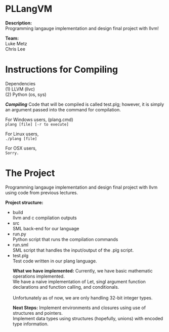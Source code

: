 PLLangVM
========
<b>Description:</b><br>
Programming langauge implementation and design final project with llvm!

<b>Team:</b><br>
Luke Metz<br>
Chris Lee<br>



Instructions for Compiling
===========================

Dependencies<br>
(1) LLVM  (llvc)<br>
(2) Python (os, sys)<br>

<b><i>Compiling</i></b>
Code that will be compiled is called test.plg; however, it is simply an argument passed into the command for compilation. 

For Windows users, (plang.cmd)<br>
`plang [file] [-r to execute]`

For Linux users, <br>
`./plang [file]`

For OSX users, <br>
`Sorry.`

The Project
==========================
Programming langauge implementation and design final project with llvm using code from previous lectures. 

<b>Project structure:</b><br>
<ul>
<li>build</li>
llvm and c compilation outputs<br>
<li>src</li>
SML back-end for our language<br>
<li>run.py</li> 
Python script that runs the compilation commands<br>
<li>run.sml</li>
SML script that handles the input/output of the .plg script. <br>
<li>test.plg</li>
Test code written in our plang language. <br>

<b>What we have implemented:</b>
 Currently, we have basic mathematic operations implemented.<br> 
 We have a naive implementation of Let, singl argument function declarations and function calling, and conditionals.<br>
 <br>
 Unfortunately as of now, we are only handling 32-bit integer types. 

<b>Next Steps:</b>
 Implement environments and closures using use of structures and pointers. <br>
 Implement data types using structures (hopefully, unions) with encoded type information. <br>
